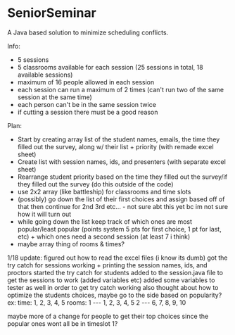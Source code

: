 # SeniorSeminar
A Java based solution to minimize scheduling conflicts.

Info:
- 5 sessions
- 5 classrooms available for each session (25 sessions in total, 18 available sessions)
- maximum of 16 people allowed in each session
- each session can run a maximum of 2 times (can't run two of the same session at the same time)
- each person can't be in the same session twice
- if cutting a session there must be a good reason

Plan:
- Start by creating array list of the student names, emails, the time they filled out the survey, along w/ their list + priority (with remade excel sheet)
- Create list with session names, ids, and presenters (with separate excel sheet)
- Rearrange student priority based on the time they filled out the survey/if they filled out the survey (do this outside of the code)
- use 2x2 array (like battleship) for classrooms and time slots
- (possibly) go down the list of their first choices and assign based off of that then continue for 2nd 3rd etc... - not sure abt this yet bc im not sure how it will turn out
- while going down the list keep track of which ones are most popular/least popular (points system 5 pts for first choice, 1 pt for last, etc) + which ones need a second session (at least 7 i think)
- maybe array thing of rooms & times?

1/18 update:
figured out how to read the excel files (i know its dumb)
got the try catch for sessions working + printing the session names, ids, and proctors
started the try catch for students
added to the session.java file to get the sessions to work (added variables etc)
added some variables to tester as well in order to get try catch working
also thought about how to optimize the students choices, maybe go to the side based on popularity? ex:
time: 1, 2, 3, 4, 5
rooms:
1 --- 1, 2, 3, 4, 5
2 --- 6, 7, 8, 9, 10

maybe more of a change for people to get their top choices since the popular ones wont all be in timeslot 1?

